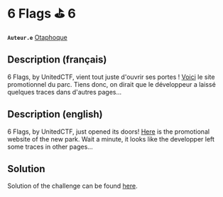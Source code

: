 # 6 Flags ⛳️ 6

**`Auteur.e`** [Otaphoque](https://github.com/Otaphoque)

## Description (français)

6 Flags, by UnitedCTF, vient tout juste d'ouvrir ses portes ! [Voici](../Website/templates/index.html) le site promotionnel du parc. Tiens donc, on dirait que le développeur a laissé quelques traces dans d'autres pages...

## Description (english)

6 Flags, by UnitedCTF, just opened its doors! [Here](../Website/templates/index.html) is the promotional website of the new park. Wait a minute, it looks like the developper left some traces in other pages...

## Solution

Solution of the challenge can be found [here](solution/).
